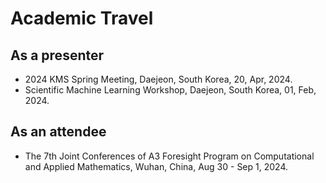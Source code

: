 # Academic Travel

## As a presenter

- 2024 KMS Spring Meeting, Daejeon, South Korea, 20, Apr, 2024.
- Scientific Machine Learning Workshop, Daejeon, South Korea, 01, Feb, 2024.

## As an attendee

- The 7th Joint Conferences of A3 Foresight Program on Computational and Applied Mathematics, Wuhan, China, Aug 30 - Sep 1, 2024.
